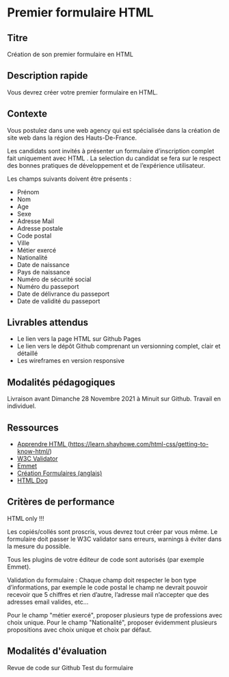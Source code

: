 
# Premier formulaire HTML

## Titre
Création de son premier formulaire en HTML



## Description rapide

Vous devrez créer votre premier formulaire en HTML.



## Contexte

Vous postulez dans une web agency qui est spécialisée dans la création de site web dans la région des Hauts-De-France.


Les candidats sont invités à présenter un formulaire d’inscription complet fait uniquement avec HTML . La selection du candidat se fera sur le respect des bonnes pratiques de développement et de l’expérience utilisateur.


Les champs suivants doivent être présents :

- Prénom
- Nom
- Age
- Sexe
- Adresse Mail
- Adresse postale
- Code postal
- Ville
- Métier exercé
- Nationalité
- Date de naissance
- Pays de naissance
- Numéro de sécurité social
- Numéro du passeport
- Date de délivrance du passeport
- Date de validité du passeport


## Livrables attendus

* Le lien vers la page HTML sur Github Pages
* Le lien vers le dépôt Github comprenant un versionning complet, clair et détaillé
* Les wireframes en version responsive

## Modalités pédagogiques

Livraison avant Dimanche 28 Novembre 2021 à Minuit sur Github.
Travail en individuel.



## Ressources

* [ Apprendre HTML ](anglais) (https://learn.shayhowe.com/html-css/getting-to-know-html/)
* [ W3C Validator ](https://validator.w3.org/)
* [ Emmet ](https://emmet.io/)
* [Création Formulaires (anglais)](https://learn.shayhowe.com/html-css/building-forms/)
* [ HTML Dog ](https://htmldog.com/guides/html/)


## Critères de performance

HTML only !!!

Les copiés/collés sont proscris, vous devrez tout créer par vous même.
Le formulaire doit passer le W3C validator sans erreurs, warnings à éviter dans la mesure du possible.

Tous les plugins de votre éditeur de code sont autorisés (par exemple Emmet).

Validation du formulaire :
Chaque champ doit respecter le bon type d’informations, par exemple le code postal le champ ne devrait pouvoir recevoir que 5 chiffres et rien d’autre, l’adresse mail n’accepter que des adresses email valides, etc…

Pour le champ "métier exercé", proposer plusieurs type de professions avec choix unique.
Pour le champ "Nationalité", proposer évidemment plusieurs propositions avec choix unique et choix par défaut.


## Modalités d'évaluation

Revue de code sur Github
Test du formulaire

